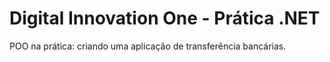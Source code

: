 # Digital Innovation One - Prática .NET

POO na prática: criando uma aplicação de transferência bancárias.






